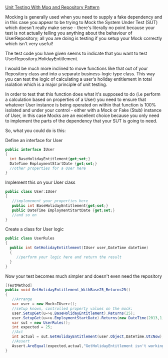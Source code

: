 [Unit Testing With Moq and Repository Pattern](http://stackoverflow.com/questions/19766885/unit-testing-with-moq-and-repository-pattern)

	

Mocking is generally used when you need to supply a fake dependency and in this case you appear to be trying to Mock the System Under Test (SUT) which doesn't really make sense - there's literally no point because your test is not actually telling you anything about the behaviour of UserRepository; all you are doing is testing if you setup your Mock correctly which isn't very useful!

The test code you have given seems to indicate that you want to test UserRepository.HolidayEntitlement.

I would be much more inclined to move functions like that out of your Repository class and into a separate business-logic type class. This way you can test the logic of calculating a user's holiday entitlement in total isolation which is a major principle of unit testing.

In order to test that this function does what it's supposed to do (i.e perform a calculation based on properties of a User) you need to ensure that whatever User instance is being operated on within that function is 100% isolated and under your control - either with a Mock or Fake (Stub) instance of User, in this case Mocks are an excellent choice because you only need to implement the parts of the dependency that your SUT is going to need.

So, what you could do is this:

Define an interface for User

```cs
public interface IUser
{
  int BaseHolidayEntitlement{get;set;}
  DateTime EmploymentStartDate {get;set;}
  //other properties for a User here
}
```

Implement this on your User class

```cs
public class User:IUser
{
   //implemement your properties here
   public int BaseHolidayEntitlement{get;set;}
   public DateTime EmploymentStartDate {get;set;}
   //and so on
}
```

Create a class for User logic

```cs
public class UserRules
{
  public int GetHolidayEntitlement(IUser user,DateTime dateTime)
  {
     //perform your logic here and return the result
  }
}
```

Now your test becomes much simpler and doesn't even need the repository

```cs
[TestMethod]
public void GetHolidayEntitlement_WithBase25_Returns25()
{
   //Arrange
   var user = new Mock<IUser>();
   //setup known, controlled property values on the mock:
   user.SetupGet(u=>u.BaseHolidayEntitlement).Returns(25);
   user.SetupGet(u=>u.EmploymentStartDate).Returns(new DateTime(2013,1,1));
   var sut = new UserRules();
   int expected = 25;
   //Act
   int actual = sut.GetHolidayEntitlement(user.Object,DateTime.UtcNow);
   //Assert
   Assert.AreEqual(expected,actual,"GetHolidayEntitlement isn't working right...");
}
```
